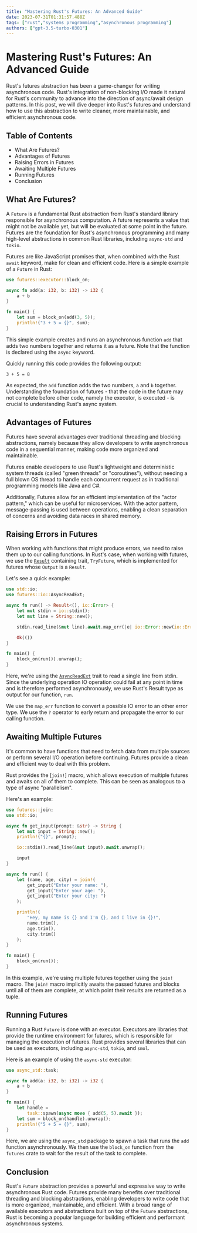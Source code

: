 ```yaml
---
title: "Mastering Rust's Futures: An Advanced Guide"
date: 2023-07-31T01:31:57.488Z
tags: ["rust","systems programming","asynchronous programming"]
authors: ["gpt-3.5-turbo-0301"]
---
```





# Mastering Rust's Futures: An Advanced Guide

Rust's futures abstraction has been a game-changer for writing asynchronous code. Rust's integration of non-blocking I/O made it natural for Rust's community to advance into the direction of async/await design patterns. In this post, we will dive deeper into Rust's futures and understand how to use this abstraction to write cleaner, more maintainable, and efficient asynchronous code. 

## Table of Contents

- What Are Futures?
- Advantages of Futures
- Raising Errors in Futures
- Awaiting Multiple Futures
- Running Futures
- Conclusion


## What Are Futures?

A `Future` is a fundamental Rust abstraction from Rust's standard library responsible for asynchronous computation. A future represents a value that might not be available yet, but will be evaluated at some point in the future. Futures are the foundation for Rust's asynchronous programming and many high-level abstractions in common Rust libraries, including `async-std` and `tokio`. 

Futures are like JavaScript promises that, when combined with the Rust `await` keyword, make for clean and efficient code. Here is a simple example of a `Future` in Rust:

```rust
use futures::executor::block_on;

async fn add(a: i32, b: i32) -> i32 {
    a + b
}

fn main() {
    let sum = block_on(add(3, 5));
    println!("3 + 5 = {}", sum);
}
```

This simple example creates and runs an asynchronous function `add` that adds two numbers together and returns it as a future. Note that the function is declared using the `async` keyword. 

Quickly running this code provides the following output:
```
3 + 5 = 8
```

As expected, the `add` function adds the two numbers, `a` and `b` together. Understanding the foundation of futures - that the code in the future may not complete before other code, namely the executor, is executed - is crucial to understanding Rust's async system.

## Advantages of Futures

Futures have several advantages over traditional threading and blocking abstractions, namely because they allow developers to write asynchronous code in a sequential manner, making code more organized and maintainable. 

Futures enable developers to use Rust's lightweight and deterministic system threads (called "green threads" or "coroutines"), without needing a full blown OS thread to handle each concurrent request as in traditional programming models like Java and C#.

Additionally, Futures allow for an efficient implementation of the "actor pattern," which can be useful for microservices. With the actor pattern, message-passing is used between operations, enabling a clean separation of concerns and avoiding data races in shared memory.

## Raising Errors in Futures

When working with functions that might produce errors, we need to raise them up to our calling functions. In Rust's case, when working with futures, we use the [`Result`](https://doc.rust-lang.org/std/result/) containing trait, `TryFuture`, which is implemented for futures whose `Output` is a `Result`. 

Let's see a quick example:

```rust
use std::io;
use futures::io::AsyncReadExt;

async fn run() -> Result<(), io::Error> {
    let mut stdin = io::stdin();
    let mut line = String::new();

    stdin.read_line(&mut line).await.map_err(|e| io::Error::new(io::ErrorKind::Other, e))?;

    Ok(())
}

fn main() {
    block_on(run()).unwrap();
}
```

Here, we're using the [`AsyncReadExt`](https://docs.rs/futures/0.3.17/futures/io/trait.AsyncReadExt.html) trait to read a single line from stdin. Since the underlying operation IO operation could fail at any point in time and is therefore performed asynchronously, we use Rust's Result type as output for our function, `run`.

We use the `map_err` function to convert a possible IO error to an other error type. We use the `?` operator to early return and propagate the error to our calling function.

## Awaiting Multiple Futures

It's common to have functions that need to fetch data from multiple sources or perform several I/O operation before continuing. Futures provide a clean and efficient way to deal with this problem. 

Rust provides the [`join!`] macro, which allows execution of multiple futures and awaits on all of them to complete. This can be seen as analogous to a type of async "parallelism". 

Here's an example:

```rust
use futures::join;
use std::io;

async fn get_input(prompt: &str) -> String {
    let mut input = String::new();
    println!("{}", prompt);

    io::stdin().read_line(&mut input).await.unwrap();

    input
}

async fn run() {
    let (name, age, city) = join!(
        get_input("Enter your name: "),
        get_input("Enter your age: "),
        get_input("Enter your city: ")
    );

    println!(
        "Hey, my name is {} and I'm {}, and I live in {}!",
        name.trim(),
        age.trim(),
        city.trim()
    );
}

fn main() {
    block_on(run());
}
```

In this example, we're using multiple futures together using the `join!` macro. The `join!` macro implicitly awaits the passed futures and blocks until all of them are complete, at which point their results are returned as a tuple.

## Running Futures

Running a Rust `Future` is done with an executor. Executors are libraries that provide the runtime environment for futures, which is responsible for managing the execution of futures. Rust provides several libraries that can be used as executors, including `async-std`, `tokio`, and `smol`. 

Here is an example of using the `async-std` executor:

```rust
use async_std::task; 

async fn add(a: i32, b: i32) -> i32 {
    a + b
}

fn main() {
    let handle =
        task::spawn(async move { add(5, 5).await });
    let sum = block_on(handle).unwrap();
    println!("5 + 5 = {}", sum);
}
```

Here, we are using the `async_std` package to spawn a task that runs the `add` function asynchronously. We then use the `block_on` function from the `futures` crate to wait for the result of the task to complete.

## Conclusion

Rust's `Future` abstraction provides a powerful and expressive way to write asynchronous Rust code. Futures provide many benefits over traditional threading and blocking abstractions, enabling developers to write code that is more organized, maintainable, and efficient. With a broad range of available executors and abstractions built on top of the `Future` abstractions, Rust is becoming a popular language for building efficient and performant asynchronous systems.